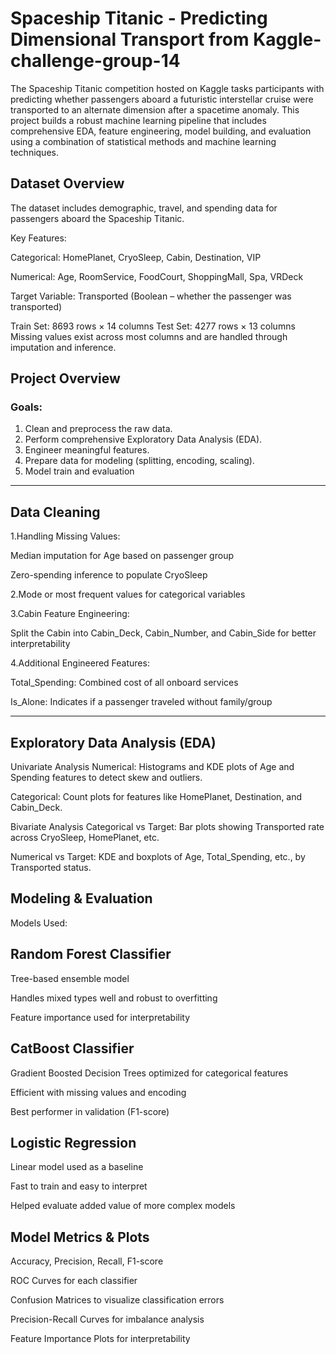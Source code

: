 # Spaceship Titanic - Predicting Dimensional Transport from Kaggle-challenge-group-14

The Spaceship Titanic competition hosted on Kaggle tasks participants with predicting whether passengers aboard a futuristic interstellar cruise were transported to an alternate dimension after a spacetime anomaly.
This project builds a robust machine learning pipeline that includes comprehensive EDA, feature engineering, model building, and evaluation using a combination of statistical methods and machine learning techniques.

## Dataset Overview
The dataset includes demographic, travel, and spending data for passengers aboard the Spaceship Titanic.

Key Features:

Categorical: HomePlanet, CryoSleep, Cabin, Destination, VIP

Numerical: Age, RoomService, FoodCourt, ShoppingMall, Spa, VRDeck

Target Variable: Transported (Boolean – whether the passenger was transported)

Train Set: 8693 rows × 14 columns
Test Set: 4277 rows × 13 columns
Missing values exist across most columns and are handled through imputation and inference.

  
##  Project Overview

###  Goals:
1. Clean and preprocess the raw data.
2. Perform comprehensive Exploratory Data Analysis (EDA).
3. Engineer meaningful features.
4. Prepare data for modeling (splitting, encoding, scaling).
5. Model train and evaluation 
---

##  Data Cleaning

1.Handling Missing Values:

Median imputation for Age based on passenger group

Zero-spending inference to populate CryoSleep

2.Mode or most frequent values for categorical variables

3.Cabin Feature Engineering:

Split the Cabin into Cabin_Deck, Cabin_Number, and Cabin_Side for better interpretability

4.Additional Engineered Features:

Total_Spending: Combined cost of all onboard services

Is_Alone: Indicates if a passenger traveled without family/group

---
##  Exploratory Data Analysis (EDA)

Univariate Analysis
Numerical: Histograms and KDE plots of Age and Spending features to detect skew and outliers.

Categorical: Count plots for features like HomePlanet, Destination, and Cabin_Deck.

Bivariate Analysis
Categorical vs Target: Bar plots showing Transported rate across CryoSleep, HomePlanet, etc.

Numerical vs Target: KDE and boxplots of Age, Total_Spending, etc., by Transported status.


 Modeling & Evaluation
 ------------------------------
 
Models Used:
## Random Forest Classifier
Tree-based ensemble model

Handles mixed types well and robust to overfitting

Feature importance used for interpretability

## CatBoost Classifier
Gradient Boosted Decision Trees optimized for categorical features

Efficient with missing values and encoding

Best performer in validation (F1-score)

## Logistic Regression
Linear model used as a baseline

Fast to train and easy to interpret

Helped evaluate added value of more complex models

## Model Metrics & Plots

Accuracy, Precision, Recall, F1-score

ROC Curves for each classifier

Confusion Matrices to visualize classification errors

Precision-Recall Curves for imbalance analysis

Feature Importance Plots for interpretability









